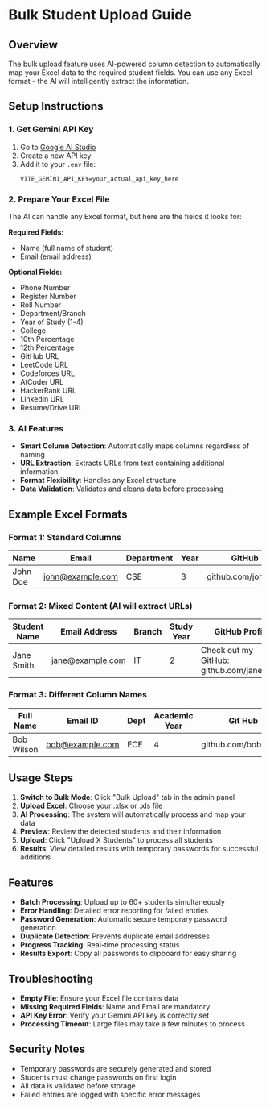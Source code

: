 # Bulk Student Upload Guide

## Overview
The bulk upload feature uses AI-powered column detection to automatically map your Excel data to the required student fields. You can use any Excel format - the AI will intelligently extract the information.

## Setup Instructions

### 1. Get Gemini API Key
1. Go to [Google AI Studio](https://makersuite.google.com/app/apikey)
2. Create a new API key
3. Add it to your `.env` file:
   ```
   VITE_GEMINI_API_KEY=your_actual_api_key_here
   ```

### 2. Prepare Your Excel File
The AI can handle any Excel format, but here are the fields it looks for:

**Required Fields:**
- Name (full name of student)
- Email (email address)

**Optional Fields:**
- Phone Number
- Register Number
- Roll Number
- Department/Branch
- Year of Study (1-4)
- College
- 10th Percentage
- 12th Percentage
- GitHub URL
- LeetCode URL
- Codeforces URL
- AtCoder URL
- HackerRank URL
- LinkedIn URL
- Resume/Drive URL

### 3. AI Features
- **Smart Column Detection**: Automatically maps columns regardless of naming
- **URL Extraction**: Extracts URLs from text containing additional information
- **Format Flexibility**: Handles any Excel structure
- **Data Validation**: Validates and cleans data before processing

## Example Excel Formats

### Format 1: Standard Columns
| Name | Email | Department | Year | GitHub | LeetCode |
|------|-------|------------|------|--------|----------|
| John Doe | john@example.com | CSE | 3 | github.com/johndoe | leetcode.com/johndoe |

### Format 2: Mixed Content (AI will extract URLs)
| Student Name | Email Address | Branch | Study Year | GitHub Profile | LeetCode Profile |
|--------------|---------------|--------|------------|----------------|------------------|
| Jane Smith | jane@example.com | IT | 2 | Check out my GitHub: github.com/janesmith | My LeetCode: leetcode.com/janesmith (500+ problems) |

### Format 3: Different Column Names
| Full Name | Email ID | Dept | Academic Year | Git Hub | Leet Code |
|-----------|----------|------|---------------|---------|-----------|
| Bob Wilson | bob@example.com | ECE | 4 | github.com/bobwilson | leetcode.com/bobwilson |

## Usage Steps

1. **Switch to Bulk Mode**: Click "Bulk Upload" tab in the admin panel
2. **Upload Excel**: Choose your .xlsx or .xls file
3. **AI Processing**: The system will automatically process and map your data
4. **Preview**: Review the detected students and their information
5. **Upload**: Click "Upload X Students" to process all students
6. **Results**: View detailed results with temporary passwords for successful additions

## Features

- **Batch Processing**: Upload up to 60+ students simultaneously
- **Error Handling**: Detailed error reporting for failed entries
- **Password Generation**: Automatic secure temporary password generation
- **Duplicate Detection**: Prevents duplicate email addresses
- **Progress Tracking**: Real-time processing status
- **Results Export**: Copy all passwords to clipboard for easy sharing

## Troubleshooting

- **Empty File**: Ensure your Excel file contains data
- **Missing Required Fields**: Name and Email are mandatory
- **API Key Error**: Verify your Gemini API key is correctly set
- **Processing Timeout**: Large files may take a few minutes to process

## Security Notes

- Temporary passwords are securely generated and stored
- Students must change passwords on first login
- All data is validated before storage
- Failed entries are logged with specific error messages